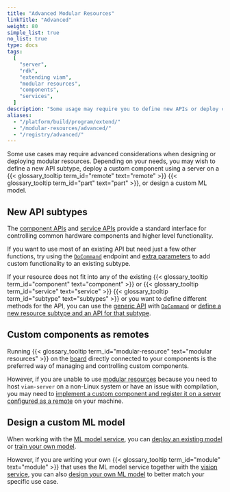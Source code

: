 ```yaml
---
title: "Advanced Modular Resources"
linkTitle: "Advanced"
weight: 80
simple_list: true
no_list: true
type: docs
tags:
  [
    "server",
    "rdk",
    "extending viam",
    "modular resources",
    "components",
    "services",
  ]
description: "Some usage may require you to define new APIs or deploy custom components using a server on a remote part"
aliases:
  - "/platform/build/program/extend/"
  - "/modular-resources/advanced/"
  - "/registry/advanced/"
---
```


Some use cases may require advanced considerations when designing or deploying modular resources.
Depending on your needs, you may wish to define a new API subtype, deploy a custom component using a server on a {{< glossary_tooltip term_id="remote" text="remote" >}} {{< glossary_tooltip term_id="part" text="part" >}}, or design a custom ML model.

## New API subtypes

The [component APIs](/platform/build/program/apis/#component-apis) and [service APIs](/platform/build/program/apis/#service-apis) provide a standard interface for controlling common hardware components and higher level functionality.

If you want to use most of an existing API but need just a few other functions, try using the [`DoCommand`](/platform/build/program/apis/#docommand) endpoint and [extra parameters](/platform/build/program/use-extra-params/) to add custom functionality to an existing subtype.

If your resource does not fit into any of the existing {{< glossary_tooltip term_id="component" text="component" >}} or {{< glossary_tooltip term_id="service" text="service" >}} {{< glossary_tooltip term_id="subtype" text="subtypes" >}} or you want to define different methods for the API, you can use the [generic API](/platform/build/configure/components/generic/) with [`DoCommand`](/platform/build/program/apis/#docommand) or [define a new resource subtype and an API for that subtype](/platform/registry/advanced/create-subtype/).

## Custom components as remotes

Running {{< glossary_tooltip term_id="modular-resource" text="modular resources" >}} on the [board](/platform/build/configure/components/board/) directly connected to your components is the preferred way of managing and controlling custom components.

However, if you are unable to use [modular resources](/platform/registry/) because you need to host `viam-server` on a non-Linux system or have an issue with compilation, you may need to [implement a custom component and register it on a server configured as a remote](/platform/registry/advanced/custom-components-remotes/) on your machine.

## Design a custom ML model

When working with the [ML model service](/platform/build/configure/services/ml/), you can [deploy an existing model](/platform/ml/upload-model/) or [train your own model](/platform/ml/train-model/).

However, if you are writing your own {{< glossary_tooltip term_id="module" text="module" >}} that uses the ML model service together with the [vision service](/platform/build/configure/services/vision/), you can also [design your own ML model](/platform/registry/advanced/mlmodel-design/) to better match your specific use case.
